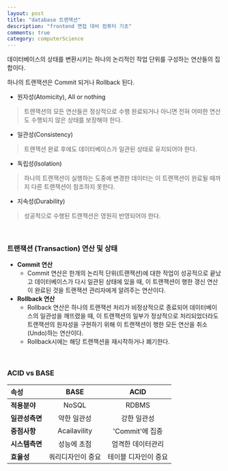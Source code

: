 ```yaml
---
layout: post
title: "database 트랜잭션"
description: "frontend 면접 대비 컴퓨터 기초"
comments: true
category: computerScience
---
```


데이터베이스의 상태를 변환시키는 하나의 논리적인 작업 단위를 구성하는 연산들의 집합이다.

하나의 트랜잭션은 Commit 되거나 Rollback 된다.

- 원자성(Atomicity), All or nothing

> 트랜잭션의 모든 연산들은 정상적으로 수행 완료되거나 아니면 전혀 어떠한 연산도 수행되지 않은 상태를 보장해야 한다.

- 일관성(Consistency)

> 트랜잭션 완료 후에도 데이터베이스가 일관된 상태로 유지되어야 한다.

- 독립성(Isolation)

> 하나의 트랜잭션이 실행하는 도중에 변경한 데이터는 이 트랜잭션이 완료될 때까지 다른 트랜잭션이 참조하지 못한다.

- 지속성(Durability)

> 성공적으로 수행된 트랜잭션은 영원히 반영되어야 한다.

<br/>

### 트랜잭션 (Transaction) 연산 및 상태

- **Commit 연산**
  - Commit 연산은 한개의 논리적 단위(트랜잭션)에 대한 작업이 성공적으로 끝났고 데이터베이스가 다시 일관된 상태에 있을 때, 이 트랜잭션이 행한 갱신 연산이 완료된 것을 트랜잭션 관리자에게 알려주는 연산이다.
- **Rollback 연산**
  - Rollback 연산은 하나의 트랜잭션 처리가 비정상적으로 종료되어 데이터베이스의 일관성을 깨뜨렸을 때, 이 트랜잭션의 일부가 정상적으로 처리되었더라도 트랜잭션의 원자성을 구현하기 위해 이 트랜잭션이 행한 모든 연산을 취소(Undo)하는 연산이다.
  - Rollback시에는 해당 트랜잭션을 재시작하거나 폐기한다.

<br/>

### ACID vs BASE

| 속성           |     **BASE**      |       **ACID**       |
| :------------- | :---------------: | :------------------: |
| **적용분야**   |       NoSQL       |        RDBMS         |
| **일관성측면** |    약한 일관성    |     강한 일관성      |
| **중점사항**   |   Acailavility    |   'Commit'에 집중    |
| **시스템측면** |    성능에 초점    |  엄격한 데이터관리   |
| **효율성**     | 쿼리디자인이 중요 | 테이블 디자인이 중요 |
